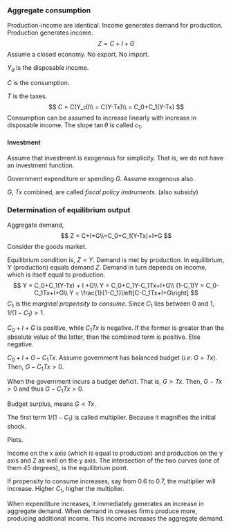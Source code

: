 ### Aggregate consumption 

Production-income are identical. Income generates demand for production. Production generates income.
$$
Z = C + I + G
$$
Assume a closed economy. No export. No import.

$Y_d$ is the disposable income.

$C$ is the consumption.

$T$ is the taxes.
$$
C = C(Y_d)\\
= C(Y-Tx)\\
= C_0+C_1(Y-Tx)
$$
Consumption can be assumed to increase linearly with increase in disposable income.  The slope $\tan\theta$ is called $c_1$. 

#### Investment

Assume that investment is exogenous for simplicity. That is, we do not have an investment function. 

Government expenditure or spending $G$. Assume exogenous also. 

$G$, $Tx$ combined, are called *fiscal policy instruments*. (also subsidy)

### Determination of equilibrium output

Aggregate demand,
$$
Z = C+I+G\\=C_0+C_1(Y-Tx)+I+G
$$
Consider the goods market. 

Equilibrium condition is, $Z=Y$. Demand is met by production. In equilibrium, $Y$ (production) equals demand $Z$. Demand in turn depends on income, which is itself equal to production. 
$$
Y = C_0+C_1(Y-Tx) + I +G\\
Y = C_0+C_1Y-C_1Tx+I+G\\
(1-C_1)Y = C_0-C_1Tx+I+G\\
Y = \frac{1}{1-C_1}\left[C-C_1Tx+I+G\right]
$$
$C_1$ is the *marginal propensity to consume*. Since $C_1$ lies between 0 and 1, $1/(1-C_1)>1$. 

$C_0+I+G$ is positive, while $C_1Tx$ is negative. If the former is greater than the absolute value of the latter, then the combined term is positive. Else negative. 

$C_0+I+G-C_1Tx$. Assume government has balanced budget (_i.e_: $G=Tx$). Then, $G-C_1Tx>0$. 

When the government incurs a budget deficit. That is, $G>Tx$. Then, $G-Tx>0$ and thus $G-C_1Tx>0$. 

Budget surplus, means $G<Tx$. 

The first term $1/(1-C_1)$ is called multiplier. Because it magnifies the initial shock. 

Plots.

Income on the x axis (which is equal to production) and production on the y axis and Z as well on the y axis. The intersection of the two curves (one of them 45 degrees), is the equilibrium point. 

 If propensity to consume increases, say from 0.6 to 0.7, the multiplier will increase. Higher $C_1$, higher the multiplier. 

When expenditure increases, it immediately generates an increase in aggregate demand. When demand in creases firms produce more, producing additional income. This income increases the aggregate demand. 

















